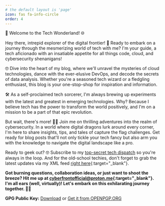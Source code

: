 ```yaml
---
# the default layout is 'page'
icon: fas fa-info-circle
order: 4
---
```


🚀 Welcome to the Tech Wonderland! 🌐

Hey there, intrepid explorer of the digital frontier! 🌟 Ready to embark on a journey through the mesmerizing world of tech with me? I'm your guide, a tech aficionado with an insatiable appetite for all things code, cloud, and cybersecurity shenanigans!

🤓 Dive into the heart of my blog, where we'll unravel the mysteries of cloud technologies, dance with the ever-elusive DevOps, and decode the secrets of data analysis. Whether you're a seasoned tech wizard or a fledgling enthusiast, this blog is your one-stop-shop for inspiration and information.

🛠️ As a self-proclaimed tech sorcerer, I'm always brewing up experiments with the latest and greatest in emerging technologies. Why? Because I believe tech has the power to transform the world positively, and I'm on a mission to be a part of that epic revolution.

But wait, there's more! 🕵️‍♂️ Join me on thrilling adventures into the realm of cybersecurity. In a world where digital dragons lurk around every corner, I'm here to share insights, tips, and tales of capture the flag challenges. Get ready for blog posts that'll not only tickle your tech fancy but also arm you with the knowledge to navigate the digital landscape like a pro.

Ready to geek out? 🤓 Subscribe to my [top-secret tech dispatch](#) so you're always in the loop. And for the old-school techies, don't forget to grab the latest updates via my XML feed [right here](https://cyberfront.me/feed.xml){:target="_blank"}.

**Got burning questions, collaboration ideas, or just want to shoot the breeze? Hit me up at [cyberfrontofficial@proton.me](mailto:cyberfrontofficial@proton.me){:target="_blank"}. I'm all ears (well, virtually)! Let's embark on this exhilarating journey together. 🚀✨**

**GPG Public Key:** [Download](/assets/misc/publickey.asc) or [Get it from OPENPGP.ORG](https://keys.openpgp.org/vks/v1/by-fingerprint/B2A1748F33BAE85E5A9C49C741EBAB900757D730)

<!--
> Add Markdown syntax content to file `_tabs/about.md`{: .filepath } and it will show up on this page.
{: .prompt-tip }
-->
